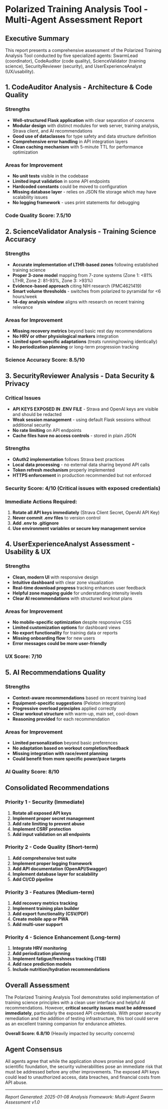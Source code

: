 # Polarized Training Analysis Tool - Multi-Agent Assessment Report

## Executive Summary

This report presents a comprehensive assessment of the Polarized Training Analysis Tool conducted by five specialized agents: SwarmLead (coordinator), CodeAuditor (code quality), ScienceValidator (training science), SecurityReviewer (security), and UserExperienceAnalyst (UX/usability).

## 1. CodeAuditor Analysis - Architecture & Code Quality

### Strengths
- **Well-structured Flask application** with clear separation of concerns
- **Modular design** with distinct modules for web server, training analysis, Strava client, and AI recommendations
- **Good use of dataclasses** for type safety and data structure definition
- **Comprehensive error handling** in API integration layers
- **Clean caching mechanism** with 5-minute TTL for performance optimization

### Areas for Improvement
- **No unit tests** visible in the codebase
- **Limited input validation** in some API endpoints
- **Hardcoded constants** could be moved to configuration
- **Missing database layer** - relies on JSON file storage which may have scalability issues
- **No logging framework** - uses print statements for debugging

### Code Quality Score: 7.5/10

## 2. ScienceValidator Analysis - Training Science Accuracy

### Strengths
- **Accurate implementation of LTHR-based zones** following established training science
- **Proper 3-zone model** mapping from 7-zone systems (Zone 1: <81% LTHR, Zone 2: 81-93%, Zone 3: >93%)
- **Evidence-based approach** citing NIH research (PMC4621419)
- **Smart volume thresholds** - switches from polarized to pyramidal for <6 hours/week
- **14-day analysis window** aligns with research on recent training relevance

### Areas for Improvement
- **Missing recovery metrics** beyond basic rest day recommendations
- **No HRV or other physiological markers** integration
- **Limited sport-specific adaptations** (treats running/rowing identically)
- **No periodization planning** or long-term progression tracking

### Science Accuracy Score: 8.5/10

## 3. SecurityReviewer Analysis - Data Security & Privacy

### Critical Issues
- **API KEYS EXPOSED IN .ENV FILE** - Strava and OpenAI keys are visible and should be redacted
- **Weak session management** - using default Flask sessions without additional security
- **No rate limiting** on API endpoints
- **Cache files have no access controls** - stored in plain JSON

### Strengths
- **OAuth2 implementation** follows Strava best practices
- **Local data processing** - no external data sharing beyond API calls
- **Token refresh mechanism** properly implemented
- **HTTPS enforcement** in production recommended but not enforced

### Security Score: 4/10 (Critical issues with exposed credentials)

### Immediate Actions Required:
1. **Rotate all API keys immediately** (Strava Client Secret, OpenAI API Key)
2. **Never commit .env files** to version control
3. **Add .env to .gitignore**
4. **Use environment variables or secure key management service**

## 4. UserExperienceAnalyst Assessment - Usability & UX

### Strengths
- **Clean, modern UI** with responsive design
- **Intuitive dashboard** with clear zone visualization
- **Real-time download progress** tracking enhances user feedback
- **Helpful zone mapping guide** for understanding intensity levels
- **Clear AI recommendations** with structured workout plans

### Areas for Improvement
- **No mobile-specific optimization** despite responsive CSS
- **Limited customization options** for dashboard views
- **No export functionality** for training data or reports
- **Missing onboarding flow** for new users
- **Error messages could be more user-friendly**

### UX Score: 7/10

## 5. AI Recommendations Quality

### Strengths
- **Context-aware recommendations** based on recent training load
- **Equipment-specific suggestions** (Peloton integration)
- **Progressive overload principles** applied correctly
- **Clear workout structure** with warm-up, main set, cool-down
- **Reasoning provided** for each recommendation

### Areas for Improvement
- **Limited personalization** beyond basic preferences
- **No adaptation based on workout completion/feedback**
- **Missing integration with race/event planning**
- **Could benefit from more specific power/pace targets**

### AI Quality Score: 8/10

## Consolidated Recommendations

### Priority 1 - Security (Immediate)
1. **Rotate all exposed API keys**
2. **Implement proper secret management**
3. **Add rate limiting to prevent abuse**
4. **Implement CSRF protection**
5. **Add input validation on all endpoints**

### Priority 2 - Code Quality (Short-term)
1. **Add comprehensive test suite**
2. **Implement proper logging framework**
3. **Add API documentation (OpenAPI/Swagger)**
4. **Implement database layer for scalability**
5. **Add CI/CD pipeline**

### Priority 3 - Features (Medium-term)
1. **Add recovery metrics tracking**
2. **Implement training plan builder**
3. **Add export functionality (CSV/PDF)**
4. **Create mobile app or PWA**
5. **Add multi-user support**

### Priority 4 - Science Enhancement (Long-term)
1. **Integrate HRV monitoring**
2. **Add periodization planning**
3. **Implement fatigue/freshness tracking (TSB)**
4. **Add race prediction models**
5. **Include nutrition/hydration recommendations**

## Overall Assessment

The Polarized Training Analysis Tool demonstrates solid implementation of training science principles with a clean user interface and helpful AI recommendations. However, **critical security issues must be addressed immediately**, particularly the exposed API credentials. With proper security remediation and the addition of testing infrastructure, this tool could serve as an excellent training companion for endurance athletes.

**Overall Score: 6.8/10** (Heavily impacted by security concerns)

## Agent Consensus

All agents agree that while the application shows promise and good scientific foundation, the security vulnerabilities pose an immediate risk that must be addressed before any other improvements. The exposed API keys could lead to unauthorized access, data breaches, and financial costs from API abuse.

---

*Report Generated: 2025-01-08*
*Analysis Framework: Multi-Agent Swarm Assessment v1.0*